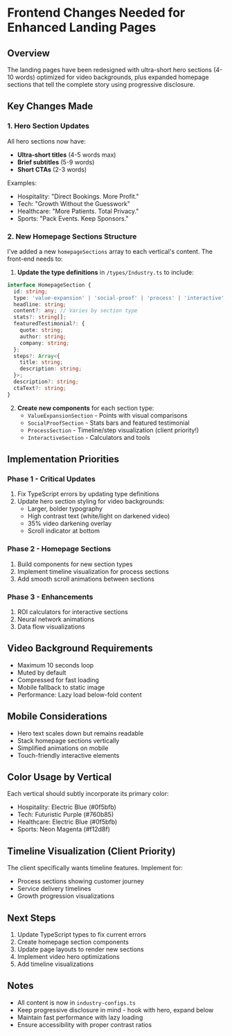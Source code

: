 # Frontend Changes Needed for Enhanced Landing Pages

## Overview
The landing pages have been redesigned with ultra-short hero sections (4-10 words) optimized for video backgrounds, plus expanded homepage sections that tell the complete story using progressive disclosure.

## Key Changes Made

### 1. Hero Section Updates
All hero sections now have:
- **Ultra-short titles** (4-5 words max)
- **Brief subtitles** (5-9 words)
- **Short CTAs** (2-3 words)

Examples:
- Hospitality: "Direct Bookings. More Profit."
- Tech: "Growth Without the Guesswork"
- Healthcare: "More Patients. Total Privacy."
- Sports: "Pack Events. Keep Sponsors."

### 2. New Homepage Sections Structure

I've added a new `homepageSections` array to each vertical's content. The front-end needs to:

1. **Update the type definitions** in `/types/Industry.ts` to include:
```typescript
interface HomepageSection {
  id: string;
  type: 'value-expansion' | 'social-proof' | 'process' | 'interactive';
  headline: string;
  content?: any; // Varies by section type
  stats?: string[];
  featuredTestimonial?: {
    quote: string;
    author: string;
    company: string;
  };
  steps?: Array<{
    title: string;
    description: string;
  }>;
  description?: string;
  ctaText?: string;
}
```

2. **Create new components** for each section type:
   - `ValueExpansionSection` - Points with visual comparisons
   - `SocialProofSection` - Stats bars and featured testimonial
   - `ProcessSection` - Timeline/step visualization (client priority!)
   - `InteractiveSection` - Calculators and tools

## Implementation Priorities

### Phase 1 - Critical Updates
1. Fix TypeScript errors by updating type definitions
2. Update hero section styling for video backgrounds:
   - Larger, bolder typography
   - High contrast text (white/light on darkened video)
   - 35% video darkening overlay
   - Scroll indicator at bottom

### Phase 2 - Homepage Sections
1. Build components for new section types
2. Implement timeline visualization for process sections
3. Add smooth scroll animations between sections

### Phase 3 - Enhancements
1. ROI calculators for interactive sections
2. Neural network animations
3. Data flow visualizations

## Video Background Requirements
- Maximum 10 seconds loop
- Muted by default
- Compressed for fast loading
- Mobile fallback to static image
- Performance: Lazy load below-fold content

## Mobile Considerations
- Hero text scales down but remains readable
- Stack homepage sections vertically
- Simplified animations on mobile
- Touch-friendly interactive elements

## Color Usage by Vertical
Each vertical should subtly incorporate its primary color:
- Hospitality: Electric Blue (#0f5bfb)
- Tech: Futuristic Purple (#760b85)  
- Healthcare: Electric Blue (#0f5bfb)
- Sports: Neon Magenta (#f12d8f)

## Timeline Visualization (Client Priority)
The client specifically wants timeline features. Implement for:
- Process sections showing customer journey
- Service delivery timelines
- Growth progression visualizations

## Next Steps
1. Update TypeScript types to fix current errors
2. Create homepage section components
3. Update page layouts to render new sections
4. Implement video hero optimizations
5. Add timeline visualizations

## Notes
- All content is now in `industry-configs.ts`
- Keep progressive disclosure in mind - hook with hero, expand below
- Maintain fast performance with lazy loading
- Ensure accessibility with proper contrast ratios